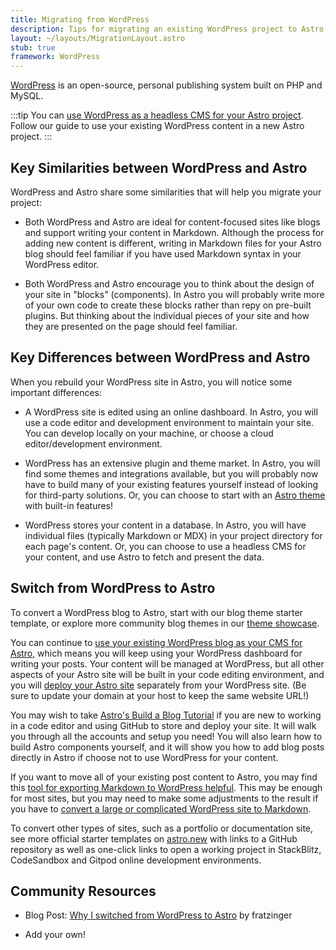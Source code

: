 ```yaml
---
title: Migrating from WordPress
description: Tips for migrating an existing WordPress project to Astro
layout: ~/layouts/MigrationLayout.astro
stub: true
framework: WordPress
---
```


[WordPress](https://wordpress.org) is an open-source, personal publishing system built on PHP and MySQL.


:::tip
You can [use WordPress as a headless CMS for your Astro project](/en/guides/cms/wordpress/). Follow our guide to use your existing WordPress content in a new Astro project.
:::

## Key Similarities between WordPress and Astro

WordPress and Astro share some similarities that will help you migrate your project:

- Both WordPress and Astro are ideal for content-focused sites like blogs and support writing your content in Markdown. Although the process for adding new content is different, writing in Markdown files for your Astro blog should feel familiar if you have used Markdown syntax in your WordPress editor.

- Both WordPress and Astro encourage you to think about the design of your site in "blocks" (components). In Astro you will probably write more of your own code to create these blocks rather than repy on pre-built plugins. But thinking about the individual pieces of your site and how they are presented on the page should feel familiar.

## Key Differences between WordPress and Astro

When you rebuild your WordPress site in Astro, you will notice some important differences:

- A WordPress site is edited using an online dashboard. In Astro, you will use a code editor and development environment to maintain your site. You can develop locally on your machine, or choose a cloud editor/development environment.

- WordPress has an extensive plugin and theme market. In Astro, you will find some themes and integrations available, but you will probably now have to build many of your existing features yourself instead of looking for third-party solutions. Or, you can choose to start with an [Astro theme](https://astro.build/themes) with built-in features!

- WordPress stores your content in a database. In Astro, you will have individual files (typically Markdown or MDX) in your project directory for each page's content. Or, you can choose to use a headless CMS for your content, and use Astro to fetch and present the data.

## Switch from WordPress to Astro

To convert a WordPress blog to Astro, start with our blog theme starter template, or explore more community blog themes in our [theme showcase](https://astro.build/themes). 

You can continue to [use your existing WordPress blog as your CMS for Astro](/en/guides/cms/wordpress/), which means you will keep using your WordPress dashboard for writing your posts. Your content will be managed at WordPress, but all other aspects of your Astro site will be built in your code editing environment, and you will [deploy your Astro site](/en/guides/deploy/) separately from your WordPress site. (Be sure to update your domain at your host to keep the same website URL!)

You may wish to take [Astro's Build a Blog Tutorial](/en/tutorial/0-introduction/) if you are new to working in a code editor and using GitHub to store and deploy your site. It will walk you through all the accounts and setup you need! You will also learn how to build Astro components yourself, and it will show you how to add blog posts directly in Astro if choose not to use WordPress for your content.

If you want to move all of your existing post content to Astro, you may find this [tool for exporting Markdown to WordPress helpful](https://github.com/lonekorean/wordpress-export-to-markdown). This may be enough for most sites, but you may need to make some adjustments to the result if you have to [convert a large or complicated WordPress site to Markdown](https://swizec.com/blog/how-to-export-a-large-wordpress-site-to-markdown/).

To convert other types of sites, such as a portfolio or documentation site, see more official starter templates on [astro.new](https://astro.new) with links to a GitHub repository as well as one-click links to open a working project in StackBlitz, CodeSandbox and Gitpod online development environments.

## Community Resources

- Blog Post: [Why I switched from WordPress to Astro](https://dev.to/fratzinger/why-i-switched-from-wordpress-to-astro-5ge) by fratzinger

- Add your own!
